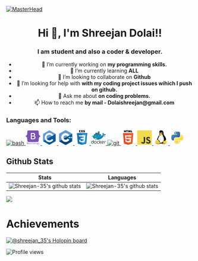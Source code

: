 
[![MasterHead](https://visme.co/blog/wp-content/uploads/2019/10/animated-presentation-software-header.gif)]()

<h1 align="center">Hi 👋, I'm Shreejan Dolai!!</h1>
<h3 align="center">I am student and also a coder & developer.</h3>
<div align="center">
<ul>
<li>🔭 I’m currently working on <b>my programming skills.</b></li>

<li>🌱 I’m currently learning <b>ALL</b></li>

<li>👯 I’m looking to collaborate on <b>Github</b></li>

<li>🤝 I’m looking for help with <b>with my coding project issues wihich I push on github.</b></li>

<li>💬 Ask me about <b>on coding problems.</b></li>

<li>📫 How to reach me <b>by mail - Dolaishreejan@gmail.com</b></li></ul></div>

<h3 align="left">Languages and Tools:</h3>
<p align="left"> <a href="https://www.gnu.org/software/bash/" target="_blank"> <img src="https://www.vectorlogo.zone/logos/gnu_bash/gnu_bash-icon.svg" alt="bash" width="40" height="40"/> </a> <a href="https://getbootstrap.com" target="_blank"> <img src="https://raw.githubusercontent.com/devicons/devicon/master/icons/bootstrap/bootstrap-plain-wordmark.svg" alt="bootstrap" width="40" height="40"/> </a> <a href="https://www.cprogramming.com/" target="_blank"> <img src="https://raw.githubusercontent.com/devicons/devicon/master/icons/c/c-original.svg" alt="c" width="40" height="40"/> </a> <a href="https://www.w3schools.com/cpp/" target="_blank"> <img src="https://raw.githubusercontent.com/devicons/devicon/master/icons/cplusplus/cplusplus-original.svg" alt="cplusplus" width="40" height="40"/> </a> <a href="https://www.w3schools.com/css/" target="_blank"> <img src="https://raw.githubusercontent.com/devicons/devicon/master/icons/css3/css3-original-wordmark.svg" alt="css3" width="40" height="40"/> </a> <a href="https://www.docker.com/" target="_blank"> <img src="https://raw.githubusercontent.com/devicons/devicon/master/icons/docker/docker-original-wordmark.svg" alt="docker" width="40" height="40"/> </a> <a href="https://git-scm.com/" target="_blank"> <img src="https://www.vectorlogo.zone/logos/git-scm/git-scm-icon.svg" alt="git" width="40" height="40"/> </a> <a href="https://www.w3.org/html/" target="_blank"> <img src="https://raw.githubusercontent.com/devicons/devicon/master/icons/html5/html5-original-wordmark.svg" alt="html5" width="40" height="40"/> </a> <a href="https://developer.mozilla.org/en-US/docs/Web/JavaScript" target="_blank"> <img src="https://raw.githubusercontent.com/devicons/devicon/master/icons/javascript/javascript-original.svg" alt="javascript" width="40" height="40"/> </a> <a href="https://www.linux.org/" target="_blank"> <img src="https://raw.githubusercontent.com/devicons/devicon/master/icons/linux/linux-original.svg" alt="linux" width="40" height="40"/> </a> <a href="https://www.python.org" target="_blank"> <img src="https://raw.githubusercontent.com/devicons/devicon/master/icons/python/python-original.svg" alt="python" width="40" height="40"/> </a> </p>

## Github Stats
| Stats                                                                                                                                       | Languages                                                                                                                         |
|-----------------------------------------------------------------------------------------------------------------------------------------|---------------------------------------------------------------------------------------------------------------------------|
| ![Shreejan-35's github stats](https://github-readme-stats.vercel.app/api?username=Shreejan-35&show_icons=true&theme=radical&include_all_commits=true) | ![Shreejan-35's github stats](https://github-readme-stats.vercel.app/api/top-langs/?username=Shreejan-35&theme=radical&layout=compact) |

<img src="https://github-readme-streak-stats.herokuapp.com/?user=Shreejan-35"></img>

# Achievements
[![@shreejan_35's Holopin board](https://holopin.io/api/user/board?user=shreejan_35)](https://holopin.io/@shreejan_35)

![Profile views](https://gpvc.arturio.dev/Shreejan-35) 

